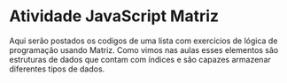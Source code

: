 # Atividade JavaScript Matriz

Aqui serão postados os codigos de uma lista com exercícios de lógica de programação usando Matriz.   Como vimos nas aulas esses elementos são estruturas de dados que contam com índices e são capazes armazenar diferentes tipos de dados.
